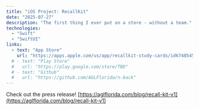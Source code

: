 ```yaml
---
title: "iOS Project: RecallKit"
date: "2025-07-27"
description: "The first thing I ever put on a store - without a team."
technologies:
  - "Swift"
  - "SwiftUI"
links:
  - text: "App Store"
    url: "https://apps.apple.com/us/app/recallkit-study-cards/id6748545140"
  # - text: "Play Store"
  #   url: "https://play.google.com/store/TBD"
  # - text: "Github"
  #   url: "https://github.com/AGLFlorida/n-back"
---
```


Check out the press release! [https://aglflorida.com/blog/recall-kit-v1](https://aglflorida.com/blog/recall-kit-v1)